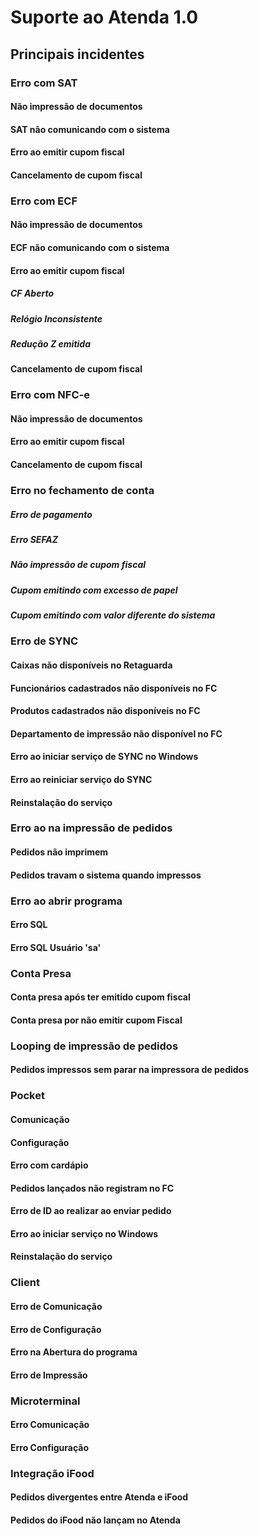 <!-- TITLE: Suporte Atenda 1.0 -->
<!-- SUBTITLE: Mapa de incidentes - Suporte -->
<!-- Autor: Help Desk -->


# Suporte ao Atenda 1.0
## Principais incidentes

### Erro com SAT
#### Não impressão de documentos
#### SAT não comunicando com o sistema
#### Erro ao emitir cupom fiscal
#### Cancelamento de cupom fiscal

### Erro com ECF
#### Não impressão de documentos
#### ECF não comunicando com o sistema
#### Erro ao emitir cupom fiscal
##### CF Aberto
##### Relógio Inconsistente
##### Redução Z emitida
#### Cancelamento de cupom fiscal

### Erro com NFC-e
#### Não impressão de documentos
#### Erro ao emitir cupom fiscal
#### Cancelamento de cupom fiscal

### Erro no fechamento de conta
##### Erro de pagamento
##### Erro SEFAZ
##### Não impressão de cupom fiscal
##### Cupom emitindo com excesso de papel
##### Cupom emitindo com valor diferente do sistema

### Erro de SYNC
#### Caixas não disponíveis no Retaguarda
#### Funcionários cadastrados não disponíveis no FC
#### Produtos cadastrados não disponíveis no FC
#### Departamento de impressão não disponível no FC
#### Erro ao iniciar serviço de SYNC no Windows
#### Erro ao reiniciar serviço do SYNC
#### Reinstalação do serviço

### Erro ao na impressão de pedidos
#### Pedidos não imprimem
#### Pedidos travam o sistema quando impressos

### Erro ao abrir programa
#### Erro SQL
#### Erro SQL Usuário 'sa'

### Conta Presa
#### Conta presa após ter emitido cupom fiscal
#### Conta presa por não emitir cupom Fiscal

### Looping de impressão de pedidos
#### Pedidos impressos sem parar na impressora de pedidos

### Pocket 
#### Comunicação
#### Configuração
#### Erro com cardápio
#### Pedidos lançados não registram no FC
#### Erro de ID ao realizar ao enviar pedido
#### Erro ao iniciar serviço no Windows
#### Reinstalação do serviço

### Client 
#### Erro de Comunicação
#### Erro de Configuração
#### Erro na Abertura do programa
#### Erro de Impressão

### Microterminal
#### Erro Comunicação
#### Erro Configuração

### Integração iFood
#### Pedidos divergentes entre Atenda e iFood
#### Pedidos do iFood não lançam no Atenda


